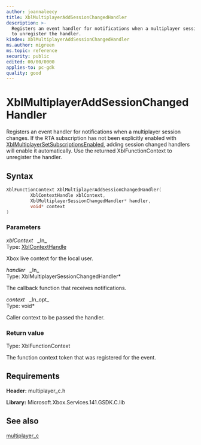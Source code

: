 ```yaml
---
author: joannaleecy
title: XblMultiplayerAddSessionChangedHandler
description: >-
  Registers an event handler for notifications when a multiplayer session changes. If the RTA subscription has not been explicitly enabled with [XblMultiplayerSetSubscriptionsEnabled](xblmultiplayersetsubscriptionsenabled.md), adding session changed handlers will enable it automatically. Use the returned XblFunctionContext
  to unregister the handler.
kindex: XblMultiplayerAddSessionChangedHandler
ms.author: migreen
ms.topic: reference
security: public
edited: 00/00/0000
applies-to: pc-gdk
quality: good
---
```


# XblMultiplayerAddSessionChangedHandler  

Registers an event handler for notifications when a multiplayer session changes. If the RTA subscription has not been explicitly enabled with [XblMultiplayerSetSubscriptionsEnabled](xblmultiplayersetsubscriptionsenabled.md), adding session changed handlers will enable it automatically. Use the returned XblFunctionContext to unregister the handler.  

## Syntax  
  
```cpp
XblFunctionContext XblMultiplayerAddSessionChangedHandler(  
         XblContextHandle xblContext,  
         XblMultiplayerSessionChangedHandler* handler,  
         void* context  
)  
```  
  
### Parameters  
  
*xblContext* &nbsp;&nbsp;\_In\_  
Type: [XblContextHandle](../../types_c/handles/xblcontexthandle.md)  
  
Xbox live context for the local user.  
  
*handler* &nbsp;&nbsp;\_In\_  
Type: XblMultiplayerSessionChangedHandler*  
  
The callback function that receives notifications.  
  
*context* &nbsp;&nbsp;\_In\_opt\_  
Type: void*  
  
Caller context to be passed the handler.  
  
  
### Return value  
Type: XblFunctionContext
  
The function context token that was registered for the event.
  
## Requirements  
  
**Header:** multiplayer_c.h
  
**Library:** Microsoft.Xbox.Services.141.GSDK.C.lib
  
## See also  
[multiplayer_c](../multiplayer_c_members.md)  
  
  